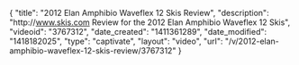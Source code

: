 {
    "title": "2012 Elan Amphibio Waveflex 12 Skis Review",
    "description": "http:\/\/www.skis.com Review for the 2012 Elan Amphibio Waveflex 12 Skis",
    "videoid": "3767312",
    "date_created": "1411361289",
    "date_modified": "1418182025",
    "type": "captivate",
    "layout": "video",
    "url": "\/v\/2012-elan-amphibio-waveflex-12-skis-review\/3767312"
}